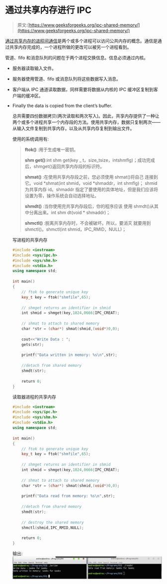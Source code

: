 # 通过共享内存进行 IPC

> 原文:[https://www.geeksforgeeks.org/ipc-shared-memory/](https://www.geeksforgeeks.org/ipc-shared-memory/)

[通过共享内存的进程间通信](https://www.geeksforgeeks.org/inter-process-communication/)是两个或多个进程可以访问公共内存的概念。通信是通过共享内存完成的，一个进程所做的更改可以被另一个进程看到。

管道、fifo 和消息队列的问题在于两个进程交换信息。信息必须通过内核。

*   服务器读取输入文件。
*   服务器使用管道、fifo 或消息队列将这些数据写入消息。
*   客户端从 IPC 通道读取数据，同样需要将数据从内核的 IPC 缓冲区复制到客户端的缓冲区。
*   Finally the data is copied from the client’s buffer.

    总共需要四份数据拷贝(两次读取和两次写入)。因此，共享内存提供了一种让两个或多个进程共享一个内存段的方法。使用共享内存，数据只复制两次——从输入文件复制到共享内存，以及从共享内存复制到输出文件。

    使用的系统调用有:

    > **ftok()** :用于生成唯一密钥。
    > 
    > **shm get()**:int shm get(key _ t，size_tsize，intshmflg)；成功完成后，shmget()返回共享内存段的标识符。
    > 
    > **shmat()** :在使用共享内存段之前，您必须使用 shmat()将自己
    > 连接到它。void *shmat(int shmid，void *shmaddr，int shmflg)；
    > shmid 为共享内存 id。shmaddr 指定了要使用的具体地址，但是我们应该将
    > 设置为零，操作系统会自动选择地址。
    > 
    > **shmdt()** :当你使用完共享内存段后，你的程序应该
    > 使用 shmdt()从其中分离出来。int shm dt(void * shmaddr)；
    > 
    > **shmctl()** :脱离共享内存时，不会被破坏。所以，要消灭
    > 就要用到 shmctl()。shmctl(int shmid，IPC_RMID，NULL)；

    写进程的共享内存

    ```cpp
    #include <iostream>
    #include <sys/ipc.h>
    #include <sys/shm.h>
    #include <stdio.h>
    using namespace std;

    int main()
    {
        // ftok to generate unique key
        key_t key = ftok("shmfile",65);

        // shmget returns an identifier in shmid
        int shmid = shmget(key,1024,0666|IPC_CREAT);

        // shmat to attach to shared memory
        char *str = (char*) shmat(shmid,(void*)0,0);

        cout<<"Write Data : ";
        gets(str);

        printf("Data written in memory: %s\n",str);

        //detach from shared memory 
        shmdt(str);

        return 0;
    }
    ```

    读取器进程的共享内存

    ```cpp
    #include <iostream>
    #include <sys/ipc.h>
    #include <sys/shm.h>
    #include <stdio.h>
    using namespace std;

    int main()
    {
        // ftok to generate unique key
        key_t key = ftok("shmfile",65);

        // shmget returns an identifier in shmid
        int shmid = shmget(key,1024,0666|IPC_CREAT);

        // shmat to attach to shared memory
        char *str = (char*) shmat(shmid,(void*)0,0);

        printf("Data read from memory: %s\n",str);

        //detach from shared memory 
        shmdt(str);

        // destroy the shared memory
        shmctl(shmid,IPC_RMID,NULL);

        return 0;
    }
    ```

    输出:
    ![](img/4bf8e2f13c30f850bb4b1cd8ab858fdc.png)
